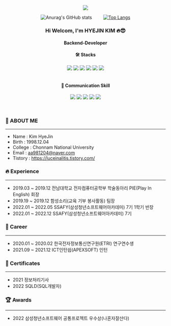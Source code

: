 <p align="center">
  
<img src="https://user-images.githubusercontent.com/94892374/203706639-6480352e-3613-4e23-bf47-8671beb0f407.png">

</p>

<div align="center">
  
![Anurag's GitHub stats](https://github-readme-stats.vercel.app/api?username=hyejin-github&show_icons=true&theme=radical) &nbsp;&nbsp;&nbsp;&nbsp;&nbsp;&nbsp;&nbsp;
[![Top Langs](https://github-readme-stats.vercel.app/api/top-langs/?username=hyejin-github)](https://github.com/hyejin-github/github-readme-stats)

  ### Hi Welcom, I'm HYEJIN KIM 🔥😎

#### Backend-Developer


#### 🛠 Stacks

<img src="https://img.shields.io/badge/Java-010101?style=for-the-badge&logo=java&logoColor=#007396"/> <img src="https://img.shields.io/badge/Spring Boot-6DB33F?style=for-the-badge&logo=Spring Boot&logoColor=white"/> <img src="https://img.shields.io/badge/Redis-D12228?style=for-the-badge&logo=Redis&logoColor=white"/> <img src="https://img.shields.io/badge/Mysql-007396?style=for-the-badge&logo=Mysql&logoColor=white"/> <img src="https://img.shields.io/badge/Amazon EC2-FF9900?style=for-the-badge&logo=Amazon EC2&logoColor=white" /> <img src="https://img.shields.io/badge/Ubuntu-E95420?style=for-the-badge&logo=Ubuntu&logoColor=white"/><br><br>


#### 📢 Communication Skill

<img src="https://img.shields.io/badge/Jira-0052CC?style=for-the-badge&logo=Jira&logoColor=white"/>  <img src="https://img.shields.io/badge/GitLab-FCA121?style=for-the-badge&logo=GitLab&logoColor=white"/> <img src="https://img.shields.io/badge/PostMan-D24939?style=for-the-badge&logo=PostMan&logoColor=white"/> <img src="https://img.shields.io/badge/Notion-010101?style=for-the-badge&logo=Notion&logoColor=white"/> <img src="https://img.shields.io/badge/tistory-A8B9CC?style=for-the-badge&logo=tistory&logoColor=white"/>
  
</div>


<br />
 
### 👩 ABOUT ME 
<hr />

- Name : Kim HyeJin
- Birth : 1998.12.04
- College : Chonnam National University
- Email : aa981204@naver.com
- Tistory : https://luceinalitis.tistory.com/

### 🔥 Experience
<hr />

- 2019.03 ~ 2019.12 전남대학교 전자컴퓨터공학부 학술동아리 PIE(Play In English) 회장
- 2019.19 ~ 2019.12 함성소리(교육 기부 봉사활동) 팀장
- 2022.01 ~ 2022.05 SSAFY(삼성청년소프트웨어아카데미) 7기 1학기 반장
- 2022.01 ~ 2022.12 SSAFY(삼성청년소프트웨어아카데미) 7기

### 🏦 Career
<hr />

- 2020.01 ~ 2020.02 한국전자정보통신연구원(ETRI) 연구연수생
- 2021.09 ~ 2021.12 ICT인턴쉽(APEXSOFT) 인턴

### 🥇 Certificates
<hr />

- 2021 정보처리기사
- 2022 SQLD(SQL개발자)

### 🏆 Awards
<hr />

- 2022 삼성청년소프트웨어 공통프로젝트 우수상(나혼자잘산다)

<br />

